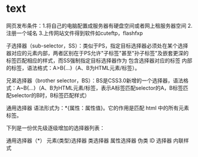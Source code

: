 # text
网页发布条件：1.将自己的电脑配置成服务器有硬盘空间或者网上租服务器空间  2.注册一个域名  3.上传网站文件得到软件如cuteftp，flashfxp
 
 子选择器（sub-selector，SS）：类似于PS，指定目标选择器必须处在某个选择器对应的元素内部，两者区别在于PS允许"子标签"甚至"孙子标签"及嵌套更深的标签匹配相应的样式，而SS强制指定目标选择器作为 包含选择器对应的标签 内部的标签，语法格式：A>B{...}（A、B为HTML元素/标签）。 

兄弟选择器（brother selector，BS）：BS是CSS3.0新增的一个选择器，语法格式：A~B{...}（A、B为HTML元素/标签，表示A标签匹配selector的A，B标签匹配selector的B时，B标签匹配样式）

通用选择器
语法形式为：*{属性：属性值}。它的作用是匹配 html 中的所有元素标签。

下列是一份优先级逐级增加的选择器列表：

通用选择器（*）
元素(类型)选择器
类选择器
属性选择器
伪类
ID 选择器
内联样式

